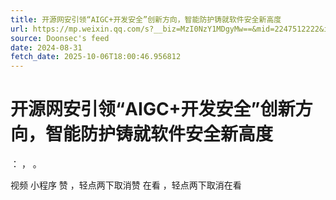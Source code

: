 ```yaml
---
title: 开源网安引领“AIGC+开发安全”创新方向，智能防护铸就软件安全新高度
url: https://mp.weixin.qq.com/s?__biz=MzI0NzY1MDgyMw==&mid=2247512222&idx=1&sn=f2f2cc7bea120c219bd005de4c2d35d3
source: Doonsec's feed
date: 2024-08-31
fetch_date: 2025-10-06T18:00:46.956812
---
```


# 开源网安引领“AIGC+开发安全”创新方向，智能防护铸就软件安全新高度

：
，
。

视频
小程序
赞
，轻点两下取消赞
在看
，轻点两下取消在看